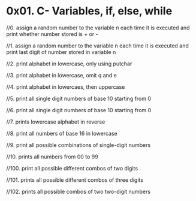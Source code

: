 # 0x01. C- Variables, if, else, while

//0. assign a random number to the variable n each time it is executed and print whether number stored is + or -

//1. assign a random number to the variable n each time it is executed and print last digit of number stored in variable n

//2. print alphabet in lowercase, only using putchar

//3. print alphabet in lowercase, omit q and e

//4. print alphabet in lowercaes, then uppercase

//5. print all single digit numbers of base 10 starting from 0

//6. print all single digit numbers of base 10 starting from 0

//7. prints lowercase alphabet in reverse

//8. print all numbers of base 16 in lowercase

//9. print all possible combinations of single-digit numbers

//10. prints all numbers from 00 to 99

//100. print all possible different combos of two digits

//101. prints all possible different combos of three digits

//102. prints all possible combos of two two-digit numbers